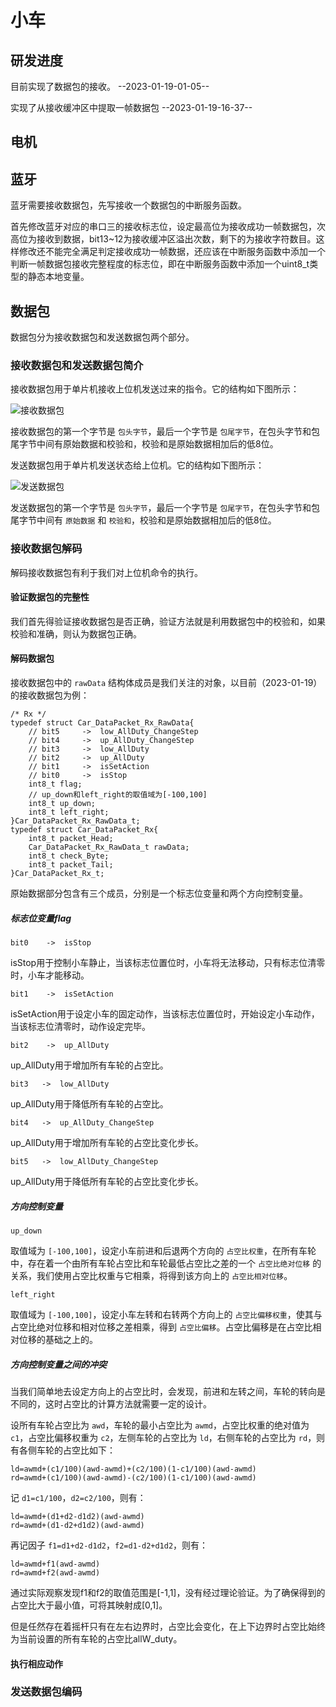 # 小车 #

## 研发进度 ##

目前实现了数据包的接收。		--2023-01-19-01-05--

实现了从接收缓冲区中提取一帧数据包          --2023-01-19-16-37--

## 电机 ##

## 蓝牙 ##

蓝牙需要接收数据包，先写接收一个数据包的中断服务函数。

首先修改蓝牙对应的串口三的接收标志位，设定最高位为接收成功一帧数据包，次高位为接收到数据，bit13~12为接收缓冲区溢出次数，剩下的为接收字符数目。这样修改还不能完全满足判定接收成功一帧数据，还应该在中断服务函数中添加一个判断一帧数据包接收完整程度的标志位，即在中断服务函数中添加一个uint8_t类型的静态本地变量。

## 数据包 ##

数据包分为接收数据包和发送数据包两个部分。

### 接收数据包和发送数据包简介 ###

接收数据包用于单片机接收上位机发送过来的指令。它的结构如下图所示：

![接收数据包](./picts/%E6%8E%A5%E6%94%B6%E6%95%B0%E6%8D%AE%E5%8C%85.jpg)

接收数据包的第一个字节是 `包头字节`，最后一个字节是 `包尾字节`，在包头字节和包尾字节中间有原始数据和校验和，校验和是原始数据相加后的低8位。

发送数据包用于单片机发送状态给上位机。它的结构如下图所示：

![发送数据包](./picts/%E5%8F%91%E9%80%81%E6%95%B0%E6%8D%AE%E5%8C%85.jpg)

发送数据包的第一个字节是 `包头字节`，最后一个字节是 `包尾字节`，在包头字节和包尾字节中间有 `原始数据` 和 `校验和`，校验和是原始数据相加后的低8位。

### 接收数据包解码 ###

解码接收数据包有利于我们对上位机命令的执行。

#### 验证数据包的完整性 ####

我们首先得验证接收数据包是否正确，验证方法就是利用数据包中的校验和，如果校验和准确，则认为数据包正确。

#### 解码数据包 ####

接收数据包中的 `rawData` 结构体成员是我们关注的对象，以目前（2023-01-19）的接收数据包为例：

    /* Rx */
    typedef struct Car_DataPacket_Rx_RawData{
        // bit5		->	low_AllDuty_ChangeStep
        // bit4		->	up_AllDuty_ChangeStep
        // bit3		->	low_AllDuty
        // bit2		->	up_AllDuty
        // bit1		->	isSetAction
        // bit0		->	isStop
        int8_t flag;
        // up_down和left_right的取值域为[-100,100]
        int8_t up_down;
        int8_t left_right;
    }Car_DataPacket_Rx_RawData_t;
    typedef struct Car_DataPacket_Rx{
        int8_t packet_Head;
        Car_DataPacket_Rx_RawData_t rawData;
        int8_t check_Byte;
        int8_t packet_Tail;
    }Car_DataPacket_Rx_t;

原始数据部分包含有三个成员，分别是一个标志位变量和两个方向控制变量。

##### 标志位变量flag #####

`bit0    ->  isStop`

isStop用于控制小车静止，当该标志位置位时，小车将无法移动，只有标志位清零时，小车才能移动。

`bit1    ->  isSetAction`

isSetAction用于设定小车的固定动作，当该标志位置位时，开始设定小车动作，当该标志位清零时，动作设定完毕。

`bit2    ->  up_AllDuty`

up_AllDuty用于增加所有车轮的占空比。

`bit3	->	low_AllDuty`

up_AllDuty用于降低所有车轮的占空比。

`bit4	->	up_AllDuty_ChangeStep`

up_AllDuty用于增加所有车轮的占空比变化步长。

`bit5	->	low_AllDuty_ChangeStep`

up_AllDuty用于降低所有车轮的占空比变化步长。

##### 方向控制变量 #####

`up_down`

取值域为 `[-100,100]`，设定小车前进和后退两个方向的 `占空比权重`，在所有车轮中，存在着一个由所有车轮占空比和车轮最低占空比之差的一个 `占空比绝对位移` 的关系，我们使用占空比权重与它相乘，将得到该方向上的 `占空比相对位移`。

`left_right`

取值域为 `[-100,100]`，设定小车左转和右转两个方向上的 `占空比偏移权重`，使其与占空比绝对位移和相对位移之差相乘，得到 `占空比偏移`。占空比偏移是在占空比相对位移的基础之上的。

##### 方向控制变量之间的冲突 #####

当我们简单地去设定方向上的占空比时，会发现，前进和左转之间，车轮的转向是不同的，这时占空比的计算方法就需要一定的设计。

设所有车轮占空比为 `awd`，车轮的最小占空比为 `awmd`，占空比权重的绝对值为 `c1`，占空比偏移权重为 `c2`，左侧车轮的占空比为 `ld`，右侧车轮的占空比为 `rd`，则有各侧车轮的占空比如下：

    ld=awmd+(c1/100)(awd-awmd)+(c2/100)(1-c1/100)(awd-awmd)
    rd=awmd+(c1/100)(awd-awmd)-(c2/100)(1-c1/100)(awd-awmd)

记 `d1=c1/100`，`d2=c2/100`，则有：

    ld=awmd+(d1+d2-d1d2)(awd-awmd)
    rd=awmd+(d1-d2+d1d2)(awd-awmd)

再记因子 `f1=d1+d2-d1d2`，`f2=d1-d2+d1d2`，则有：

    ld=awmd+f1(awd-awmd)
    rd=awmd+f2(awd-awmd)

通过实际观察发现f1和f2的取值范围是[-1,1]，没有经过理论验证。为了确保得到的占空比大于最小值，可将其映射成[0,1]。

但是任然存在着摇杆只有在左右边界时，占空比会变化，在上下边界时占空比始终为当前设置的所有车轮的占空比allW_duty。

#### 执行相应动作 ####

### 发送数据包编码 ###
